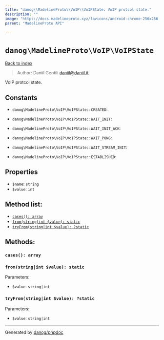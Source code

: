 ```yaml
---
title: "danog\\MadelineProto\\VoIP\\VoIPState: VoIP protcol state."
description: ""
image: "https://docs.madelineproto.xyz/favicons/android-chrome-256x256.png"
parent: "MadelineProto API"

---
```

# `danog\MadelineProto\VoIP\VoIPState`
[Back to index](../../../index.html)

> Author: Daniil Gentili <daniil@daniil.it>  
  

VoIP protcol state.  




## Constants
* `danog\MadelineProto\VoIP\VoIPState::CREATED`: 

* `danog\MadelineProto\VoIP\VoIPState::WAIT_INIT`: 

* `danog\MadelineProto\VoIP\VoIPState::WAIT_INIT_ACK`: 

* `danog\MadelineProto\VoIP\VoIPState::WAIT_PONG`: 

* `danog\MadelineProto\VoIP\VoIPState::WAIT_STREAM_INIT`: 

* `danog\MadelineProto\VoIP\VoIPState::ESTABLISHED`: 

## Properties
* `$name`: `string` 
* `$value`: `int` 

## Method list:
* [`cases(): array`](#cases)
* [`from(string|int $value): static`](#from)
* [`tryFrom(string|int $value): ?static`](#tryFrom)

## Methods:
### <a name="cases"></a> `cases(): array`





### <a name="from"></a> `from(string|int $value): static`




Parameters:

* `$value`: `string|int`   



### <a name="tryFrom"></a> `tryFrom(string|int $value): ?static`




Parameters:

* `$value`: `string|int`   



---
Generated by [danog/phpdoc](https://phpdoc.daniil.it)
